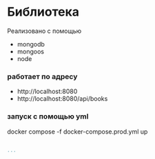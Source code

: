 
# Библиотека

Реализовано с помощью 
- mongodb
- mongoos
- node

### работает по адресу

- http://localhost:8080
- http://localhost:8080/api/books

### запуск с помощью yml

docker compose -f docker-compose.prod.yml up

```yml title="docker-compose.prod.yml"

...

```




